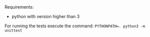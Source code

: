 Requirements:
  - python with version higher than 3

For running the tests execute the command: `PYTHONPATH=. python3 -m unittest`


